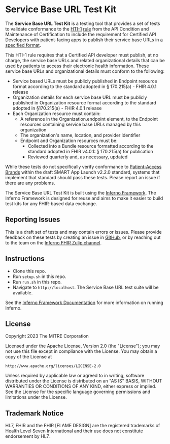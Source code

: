 # Service Base URL Test Kit


The **Service Base URL Test Kit** is a testing tool that provides a set of tests
to validate conformance to the
[HTI-1](https://www.healthit.gov/topic/laws-regulation-and-policy/health-data-technology-and-interoperability-certification-program)
[rule](https://www.ecfr.gov/current/title-45/subtitle-A/subchapter-D/part-170/subpart-D/section-170.404#p-170.404(b)(2))
from the API Condition and Maintenance of Certification to include the
requirement for Certified API Developers with patient-facing apps to publish
their service base URLs in [a specified
format](https://www.federalregister.gov/d/2023-07229/p-2342).

This HTI-1 rule requires that a Certified API developer must publish, at no
charge, the service base URLs and related organizational details that can be
used by patients to access their electronic health information. These service
base URLs and organizational details must conform to the following:
  - Service based URLs must be publicly published in Endpoint resource format
    according to the standard adopted in § 170.215(a) - FHIR 4.0.1 release 
  - Organization details for each service base URL must be publicly published in
    Organization resource format according to the standard adopted in
    §170.215(a) - FHIR 4.0.1 release 
  - Each Organization resource must contain:
    - A reference in the Organization.endpoint element, to the Endpoint
      resources containing service base URLs managed by this organization
    - The organization's name, location, and provider identifier 
    - Endpoint and Organization resources must be:
      - Collected into a Bundle resource formatted according to the standard
        adopted in FHIR v4.0.1: § 170.215(a) for publication
      - Reviewed quarterly and, as necessary, updated

While these tests do not specifically verify conformance to [Patient-Access
Brands](https://build.fhir.org/ig/HL7/smart-app-launch/brands.html) within the
draft SMART App Launch v2.2.0 standard, systems that implement that standard
should pass these tests. Please report an issue if there are any problems.

The Service Base URL Test Kit is built using the [Inferno
Framework](https://inferno-framework.github.io/).  The Inferno Framework is
designed for reuse and aims to make it easier to build test kits for any
FHIR-based data exchange.

## Reporting Issues

This is a draft set of tests and may contain errors or issues. Please provide
feedback on these tests by creating an issue in
[GitHub](https://github.com/inferno-framework/service-base-url-test-kit/issues),
or by reaching out to the team on the [Inferno FHIR Zulip
channel](https://chat.fhir.org/#narrow/stream/179309-inferno). 

## Instructions

- Clone this repo.
- Run `setup.sh` in this repo.
- Run `run.sh` in this repo.
- Navigate to `http://localhost`. The Service Base URL test suite will be
  available.

See the [Inferno Framework
Documentation](https://inferno-framework.github.io/inferno-core/getting-started.html#getting-started-for-inferno-users)
for more information on running Inferno.

## License
Copyright 2023 The MITRE Corporation

Licensed under the Apache License, Version 2.0 (the "License"); you may not use
this file except in compliance with the License. You may obtain a copy of the
License at
```
http://www.apache.org/licenses/LICENSE-2.0
```
Unless required by applicable law or agreed to in writing, software distributed
under the License is distributed on an "AS IS" BASIS, WITHOUT WARRANTIES OR
CONDITIONS OF ANY KIND, either express or implied. See the License for the
specific language governing permissions and limitations under the License.

## Trademark Notice

HL7, FHIR and the FHIR [FLAME DESIGN] are the registered trademarks of Health
Level Seven International and their use does not constitute endorsement by HL7.
